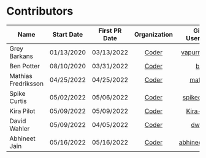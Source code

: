 # Contributors

<!--- Add your row by date (mm/dd/yyyy), most recent date at end of list --->

| Name                | Start Date | First PR Date |           Organization            |                                GitHub User Link |
| ------------------- | :--------: | :-----------: | :-------------------------------: | ----------------------------------------------: |
| Grey Barkans        | 01/13/2020 |  03/13/2022   | [Coder](https://github.com/coder) |     [vapurrmaid](https://github.com/vapurrmaid) |
| Ben Potter          | 08/10/2020 |  03/31/2022   | [Coder](https://github.com/coder) |               [bpmct](https://github.com/bpmct) |
| Mathias Fredriksson | 04/25/2022 |  04/25/2022   | [Coder](https://github.com/coder) |         [mafredri](https://github.com/mafredri) |
| Spike Curtis        | 05/02/2022 |  05/06/2022   | [Coder](https://github.com/coder) |   [spikecurtis](https://github.com/spikecurtis) |
| Kira Pilot          | 05/09/2022 |  05/09/2022   | [Coder](https://github.com/coder) |     [Kira-Pilot](https://github.com/Kira-Pilot) |
| David Wahler        | 05/09/2022 |  04/05/2022   | [Coder](https://github.com/coder) |           [dwahler](https://github.com/dwahler) |
| Abhineet Jain       | 05/16/2022 |  05/16/2022   | [Coder](https://github.com/coder) | [abhineetjain](https://github.com/abhineetjain) |
